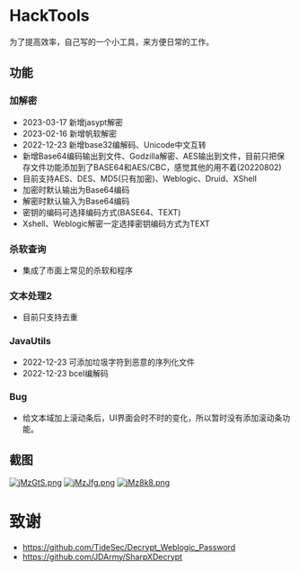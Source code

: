 # HackTools
为了提高效率，自己写的一个小工具，来方便日常的工作。

## 功能
### 加解密
- 2023-03-17 新增jasypt解密
- 2023-02-16 新增帆软解密
- 2022-12-23 新增base32编解码、Unicode中文互转
- 新增Base64编码输出到文件、Godzilla解密、AES输出到文件，目前只把保存文件功能添加到了BASE64和AES/CBC，感觉其他的用不着(20220802)
- 目前支持AES、DES、MD5(只有加密)、Weblogic、Druid、XShell
- 加密时默认输出为Base64编码
- 解密时默认输入为Base64编码
- 密钥的编码可选择编码方式(BASE64、TEXT)
- Xshell、Weblogic解密一定选择密钥编码方式为TEXT
### 杀软查询
- 集成了市面上常见的杀软和程序

### 文本处理2
- 目前只支持去重

### JavaUtils
- 2022-12-23 可添加垃圾字符到恶意的序列化文件
- 2022-12-23 bcel编解码

### Bug
- 给文本域加上滚动条后，UI界面会时不时的变化，所以暂时没有添加滚动条功能。

## 截图
[![jMzGtS.png](https://s1.ax1x.com/2022/07/01/jMzGtS.png)](https://imgtu.com/i/jMzGtS)
[![jMzJfg.png](https://s1.ax1x.com/2022/07/01/jMzJfg.png)](https://imgtu.com/i/jMzJfg)
[![jMz8k8.png](https://s1.ax1x.com/2022/07/01/jMz8k8.png)](https://imgtu.com/i/jMz8k8)



# 致谢
- https://github.com/TideSec/Decrypt_Weblogic_Password
- https://github.com/JDArmy/SharpXDecrypt